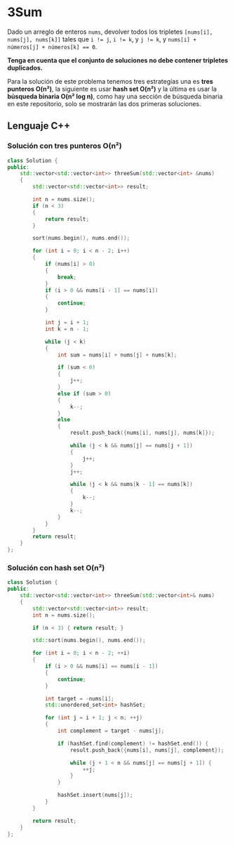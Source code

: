 # 3Sum

Dado un arreglo de enteros `nums`, devolver todos los tripletes `[nums[i], nums[j], nums[k]]` tales que `i != j`, `i != k`, y `j != k`, y `nums[i] + números[j] + números[k] == 0`.

**Tenga en cuenta que el conjunto de soluciones no debe contener tripletes duplicados.**

Para la solución de este problema tenemos tres estrategías una es  **tres punteros O(n²)**, la siguiente es usar **hash set O(n²)** y la última es usar la **búsqueda binaria O(n² log n)**, como hay una sección de búsqueda binaria en este repositorio, solo se mostrarán las dos primeras soluciones.

## Lenguaje C++

### Solución con tres punteros O(n²)

```cpp
class Solution {
public:
    std::vector<std::vector<int>> threeSum(std::vector<int> &nums)
    {
        std::vector<std::vector<int>> result;

        int n = nums.size();
        if (n < 3)
        {
            return result;
        }

        sort(nums.begin(), nums.end());

        for (int i = 0; i < n - 2; i++)
        {
            if (nums[i] > 0)
            {
                break;
            }
            if (i > 0 && nums[i - 1] == nums[i])
            {
                continue;
            }

            int j = i + 1;
            int k = n - 1;

            while (j < k)
            {
                int sum = nums[i] + nums[j] + nums[k];

                if (sum < 0)
                {
                    j++;
                }
                else if (sum > 0)
                {
                    k--;
                }
                else
                {
                    result.push_back({nums[i], nums[j], nums[k]});

                    while (j < k && nums[j] == nums[j + 1])
                    {
                        j++;
                    }
                    j++;

                    while (j < k && nums[k - 1] == nums[k])
                    {
                        k--;
                    }
                    k--;
                }
            }
        }
        return result;
    }
};
```

### Solución con hash set O(n²)

```cpp
class Solution {
public:
    std::vector<std::vector<int>> threeSum(std::vector<int>& nums) 
    {
        std::vector<std::vector<int>> result;
        int n = nums.size();

        if (n < 3) { return result; }

        std::sort(nums.begin(), nums.end());

        for (int i = 0; i < n - 2; ++i) 
        {
            if (i > 0 && nums[i] == nums[i - 1]) 
            {
                continue;
            }

            int target = -nums[i];
            std::unordered_set<int> hashSet;

            for (int j = i + 1; j < n; ++j) 
            {
                int complement = target - nums[j];

                if (hashSet.find(complement) != hashSet.end()) {
                    result.push_back({nums[i], nums[j], complement});

                    while (j + 1 < n && nums[j] == nums[j + 1]) {
                        ++j;
                    }
                }

                hashSet.insert(nums[j]);
            }
        }

        return result;
    }
};
```

